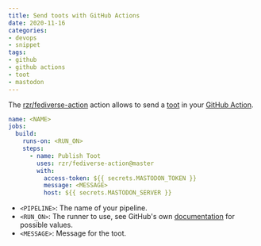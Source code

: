 ```yaml
---
title: Send toots with GitHub Actions
date: 2020-11-16
categories:
- devops
- snippet
tags:
- github
- github actions
- toot
- mastodon
---
```


The [rzr/fediverse-action](https://github.com/rzr/fediverse-action) action allows to send a [toot](https://joinmastodon.org/) in your [GitHub Action](https://github.com/features/actions).

```yaml
name: <NAME>
jobs:
  build:
    runs-on: <RUN_ON>
    steps:
      - name: Publish Toot
        uses: rzr/fediverse-action@master
        with:
          access-token: ${{ secrets.MASTODON_TOKEN }}
          message: <MESSAGE>
          host: ${{ secrets.MASTODON_SERVER }}
```

- `<PIPELINE>`: The name of your pipeline.
- `<RUN_ON>`: The runner to use, see GitHub's own [documentation](https://help.github.com/en/actions/reference/workflow-syntax-for-github-actions#jobsjob_idruns-on) for possible values.
- `<MESSAGE>`: Message for the toot.
